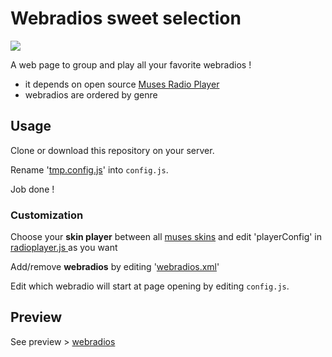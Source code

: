 # Webradios sweet selection

![](http://hosted.muses.org/ffmp3-cassette/bg.png?raw=true)

A web page to group and play all your favorite webradios !

- it depends on open source [Muses Radio Player](https://github.com/fbricker/muses)
- webradios are ordered by genre

## Usage

Clone or download this repository on your server.

Rename '[tmp.config.js](https://github.com/dvdn/webradios/blob/master/tmp.config.js)' into `config.js`.

Job done !

### Customization
Choose your **skin player** between all [muses skins](https://www.muses.org/official-skins) and edit 'playerConfig' in [radioplayer.js
](https://github.com/dvdn/webradios/blob/master/radioplayer.js) as you want

Add/remove **webradios** by editing '[webradios.xml](https://github.com/dvdn/webradios/blob/master/webradios.xml)'

Edit which webradio will start at page opening by editing `config.js`.

## Preview
See preview > [webradios](http://dvdn.free.fr/webradios/)
